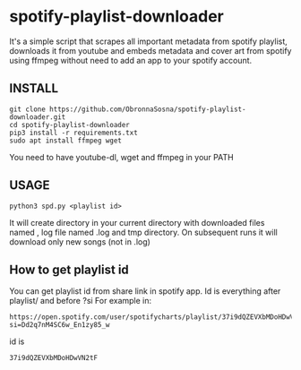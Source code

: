 # spotify-playlist-downloader
It's a simple script that scrapes all important metadata from spotify playlist, downloads it from youtube and embeds metadata and cover art from spotify using ffmpeg without need to add an app to your spotify account.
## INSTALL
```
git clone https://github.com/ObronnaSosna/spotify-playlist-downloader.git
cd spotify-playlist-downloader
pip3 install -r requirements.txt
sudo apt install ffmpeg wget
```
You need to have youtube-dl, wget and ffmpeg in your PATH
## USAGE
```
python3 spd.py <playlist id>
```
It will create directory in your current directory with downloaded files named <playlist id>, log file named <playlist id>.log and tmp directory.
On subsequent runs it will download only new songs (not in <playlist id>.log)
## How to get playlist id
You can get playlist id from share link in spotify app. Id is everything after playlist/ and before ?si
For example in:
```
https://open.spotify.com/user/spotifycharts/playlist/37i9dQZEVXbMDoHDwVN2tF?si=Dd2q7nM4SC6w_En1zy85_w
```
id is
```
37i9dQZEVXbMDoHDwVN2tF
```

